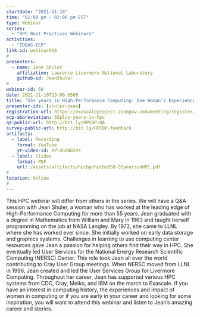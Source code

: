 ```yaml
---
startdate: "2021-11-10"
time: "01:00 pm - 02:00 pm EST"
type: Webinar
series:
  - "HPC Best Practices Webinars"
activities:
  - "IDEAS-ECP"
link-id: webinar058
#
presenters:
  - name: Jean Shuler
    affiliation: Lawrence Livermore National Laboratory
    github-id: JeanShuler
#
webinar-id: 58
date: 2021-11-10T13:00-0500
title: "55+ years in High-Performance Computing: One Woman’s Experiences and Perspectives"
presenter-ids: [shuler-jean]
registration-url: https://exascaleproject.zoomgov.com/meeting/register/vJIsdOyhrjspHJ4JK9sod01phsFxlegHn9c
ecp-abbreviation: 55plus-years-in-hpc
qa-public-url: http://bit.ly/HPCBP-QA
survey-public-url: http://bit.ly/HPCBP-feedback
artifacts:
  - label: Recording
    format: YouTube
    yt-video-id: zPlXn0ND2Vs
  - label: Slides
    format: PDF
    url: /assets/artifacts/hpcbp/hpcbp058-55yearsinHPC.pdf
#
location: Online
#
---
```

This HPC webinar will differ from others in the series. We will have a Q&A session with Jean Shuler, a woman who has worked at the leading edge of High-Performance Computing for more than 55 years. Jean graduated with a degree in Mathematics from William and Mary in 1963 and taught herself programming on the job at NASA Langley. By 1972, she came to LLNL where she has worked ever since. She initially worked on early data storage and graphics systems. Challenges in learning to use computing center resources gave Jean a passion for helping others find their way in HPC. She eventually led User Services for the National Energy Research Scientific Computing (NERSC) Center. This role took Jean all over the world contributing to Cray User Group meetings. When NERSC moved from LLNL in 1996, Jean created and led the User Services Group for Livermore Computing. Throughout her career, Jean has supported various HPC systems from CDC, Cray, Meiko, and IBM on the march to Exascale. If you have an interest in computing history, the experiences and impact of women in computing or if you are early in your career and looking for some inspiration, you will want to attend this webinar and listen to Jean’s amazing career and stories.
